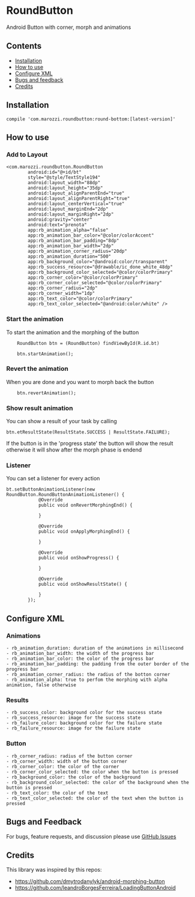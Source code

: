 # RoundButton
Android Button with corner, morph and animations

## Contents

- [Installation](#installation)
- [How to use](#how-to-use)
- [Configure XML](#configure-xml)
- [Bugs and feedback](#bugs-and-feedback)
- [Credits](#credits)

## Installation

    compile 'com.marozzi.roundbutton:round-bottom:[latest-version]'

## How to use

### Add to Layout

    <com.marozzi.roundbutton.RoundButton
            android:id="@+id/bt"
            style="@style/TextStyle194"
            android:layout_width="88dp"
            android:layout_height="35dp"
            android:layout_alignParentEnd="true"
            android:layout_alignParentRight="true"
            android:layout_centerVertical="true"
            android:layout_marginEnd="2dp"
            android:layout_marginRight="2dp"
            android:gravity="center"
            android:text="prenota"
            app:rb_animation_alpha="false"
            app:rb_animation_bar_color="@color/colorAccent"
            app:rb_animation_bar_padding="8dp"
            app:rb_animation_bar_width="2dp"
            app:rb_animation_corner_radius="20dp"
            app:rb_animation_duration="500"
            app:rb_background_color="@android:color/transparent"
            app:rb_success_resource="@drawable/ic_done_white_48dp"
            app:rb_background_color_selected="@color/colorPrimary"
            app:rb_corner_color="@color/colorPrimary"
            app:rb_corner_color_selected="@color/colorPrimary"
            app:rb_corner_radius="2dp"
            app:rb_corner_width="1dp"
            app:rb_text_color="@color/colorPrimary"
            app:rb_text_color_selected="@android:color/white" />


### Start the animation

To start the animation and the morphing of the button

        RoundButton btn = (RoundButton) findViewById(R.id.bt)

        btn.startAnimation();

### Revert the animation

When you are done and you want to morph back the button

        btn.revertAnimation();

### Show result animation

You can show a result of your task by calling

    btn.etResultState(ResultState.SUCCESS | ResultState.FAILURE);

If the button is in the 'progress state' the button will show the result otherwise it will show after the morph phase is endend

### Listener

You can set a listener for every action

    bt.setButtonAnimationListener(new RoundButton.RoundButtonAnimationListener() {
                @Override
                public void onRevertMorphingEnd() {

                }

                @Override
                public void onApplyMorphingEnd() {

                }

                @Override
                public void onShowProgress() {

                }

                @Override
                public void onShowResultState() {

                }
            });

## Configure XML

###  Animations

    - rb_animation_duration: duration of the animations in millisecond
    - rb_animation_bar_width: the width of the progress bar
    - rb_animation_bar_color: the color of the progress bar
    - rb_animation_bar_padding: the padding from the outer border of the progress bar
    - rb_animation_corner_radius: the radius of the botton corner
    - rb_animation_alpha: true to perfom the morphing with alpha animation, false otherwise

### Results

    - rb_success_color: background color for the success state
    - rb_success_resource: image for the success state
    - rb_failure_color: background color for the failure state
    - rb_failure_resource: image for the failure state

### Button

    - rb_corner_radius: radius of the button corner
    - rb_corner_width: width of the button corner
    - rb_corner_color: the color of the corner
    - rb_corner_color_selected: the color when the button is pressed
    - rb_background_color: the color of the background
    - rb_background_color_selected: the color of the background when the button is pressed
    - rb_text_color: the color of the text
    - rb_text_color_selected: the color of the text when the button is pressed

## Bugs and Feedback

For bugs, feature requests, and discussion please use [GitHub Issues](https://github.com/JMaroz/RoundButton/issues)

## Credits

This library was inspired by this repos:
- https://github.com/dmytrodanylyk/android-morphing-button
- https://github.com/leandroBorgesFerreira/LoadingButtonAndroid

